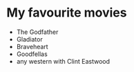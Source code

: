 # My favourite movies

- The Godfather
- Gladiator
- Braveheart
- Goodfellas
- any western with Clint Eastwood